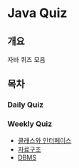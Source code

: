 # Java Quiz

## 개요
자바 퀴즈 모음

## 목차

### Daily Quiz

### Weekly Quiz
- [클래스와 인터페이스](./src/Quiz/WeeklyQuiz/Interface)
- [자료구조](./src/Quiz/WeeklyQuiz/DataStructures)
- [DBMS](./src/Quiz/WeeklyQuiz/DBMS)
